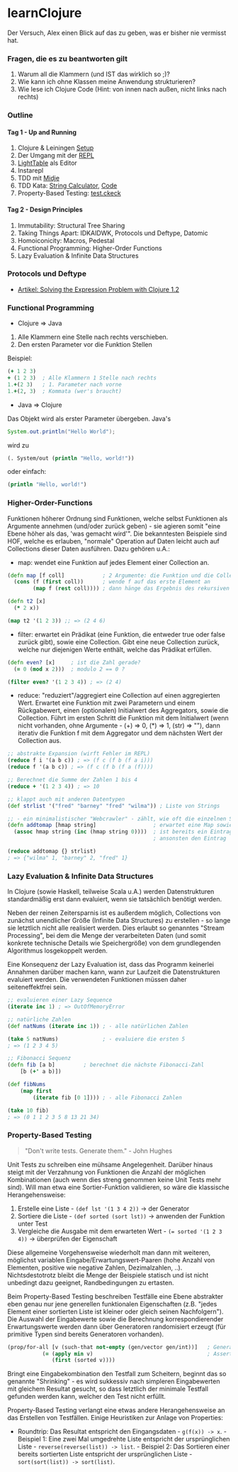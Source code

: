 learnClojure
============

Der Versuch, Alex einen Blick auf das zu geben, was er bisher nie vermisst hat.

### Fragen, die es zu beantworten gilt

1. Warum all die Klammern (und IST das wirklich so ;)?
2. Wie kann ich ohne Klassen meine Anwendung strukturieren?
3. Wie lese ich Clojure Code (Hint: von innen nach außen, nicht links nach rechts)

### Outline

#### Tag 1 - Up and Running

1. Clojure & Leiningen [Setup](chapters/Setup.md)
2. Der Umgang mit der [REPL](chapter/REPL.md)
3. [LightTable](http://www.lighttable.com/) als Editor
4. Instarepl
5. TDD mit [Midje](https://github.com/marick/Midje)
6. TDD Kata: [String Calculator](http://osherove.com/tdd-kata-1/), [Code](https://github.com/nchapon/string-calculator)
7. Property-Based Testing: [test.ckeck](https://github.com/clojure/test.check)

#### Tag 2 - Design Principles

1. Immutability: Structural Tree Sharing
2. Taking Things Apart: IDKAIDWK, Protocols und Deftype, Datomic
3. Homoiconicity: Macros, Pedestal
4. Functional Programming: Higher-Order Functions
5. Lazy Evaluation & Infinite Data Structures

### Protocols und Deftype

- [Artikel: Solving the Expression Problem with Clojure 1.2](http://www.ibm.com/developerworks/library/j-clojure-protocols/)

### Functional Programming

- Clojure => Java

1. Alle Klammern eine Stelle nach rechts verschieben.
2. Den ersten Parameter vor die Funktion Stellen

Beispiel:

```Clojure
(+ 1 2 3)
+ (1 2 3)  ; Alle Klammern 1 Stelle nach rechts
1.+(2 3)   ; 1. Parameter nach vorne
1.+(2, 3)  ; Kommata (wer's braucht)
```


- Java => Clojure

Das Objekt wird als erster Parameter übergeben.
Java's

```Java
System.out.println("Hello World");
```
wird zu

```Clojure
(. System/out (println "Hello, world!"))
```
oder einfach:
```Clojure
(println "Hello, world!")
```

### Higher-Order-Functions

Funktionen höherer Ordnung sind Funktionen, welche selbst Funktionen als Argumente annehmen (und/oder zurück geben) - sie agieren somit "eine Ebene höher als das, 'was gemacht wird'".
Die bekanntesten Beispiele sind HOF, welche es erlauben, "normale" Operation auf Daten leicht auch auf Collections dieser Daten ausführen. Dazu gehören u.A.:

- map: wendet eine Funktion auf jedes Element einer Collection an.

```Clojure
(defn map [f coll]            ; 2 Argumente: die Funktion und die Collection
  (cons (f (first coll))      ; wende f auf das erste Element an
        (map f (rest coll)))) ; dann hänge das Ergebnis des rekursiven Aufrufs an

(defn t2 [x]
  (* 2 x))

(map t2 '(1 2 3)) ;; => (2 4 6)
```

- filter: erwartet ein Prädikat (eine Funktion, die entweder true oder false zurück gibt), sowie eine Collection. Gibt eine neue Collection zurück, welche nur diejenigen Werte enthält, welche das Prädikat erfüllen.

```Clojure
(defn even? [x]     ; ist die Zahl gerade?
  (= 0 (mod x 2)))  ; modulo 2 == 0 ?

(filter even? '(1 2 3 4)) ; => (2 4)
```

- reduce: "reduziert"/aggregiert eine Collection auf einen aggregierten Wert. Erwartet eine Funktion mit zwei Parametern und einem Rückgabewert, einen (optionalen) Initialwert des Aggregators, sowie die Collection. Führt im ersten Schritt die Funktion mit dem Initialwert (wenn nicht vorhanden, ohne Argumente - (+) => 0, (*) => 1, (str) => ""), dann iterativ die Funktion f mit dem Aggregator und dem nächsten Wert der Collection aus.

```Clojure
;; abstrakte Expansion (wirft Fehler im REPL)
(reduce f i '(a b c)) ; => (f c (f b (f a i)))
(reduce f '(a b c)) ; => (f c (f b (f a (f))))

;; Berechnet die Summe der Zahlen 1 bis 4
(reduce + '(1 2 3 4)) ; => 10

;; klappt auch mit anderen Datentypen
(def strlist '("fred" "barney" "fred" "wilma")) ; Liste von Strings

;; - ein minimalistischer "Webcrawler" - zählt, wie oft die einzelnen Strings vorkommen
(defn addtomap [hmap string]                  ; erwartet eine Map sowie einen String
  (assoc hmap string (inc (hmap string 0))))  ; ist bereits ein Eintrag 'string' vorhanden, inkrementieren
                                              ; ansonsten den Eintrag 'string' -> 0 hinzufügen

(reduce addtomap {} strlist)
; => {"wilma" 1, "barney" 2, "fred" 1}
```

### Lazy Evaluation & Infinite Data Structures

In Clojure (sowie Haskell, teilweise Scala u.A.) werden Datenstrukturen standardmäßig erst dann evaluiert, wenn sie tatsächlich benötigt werden.

Neben der reinen Zeitersparnis ist es außerdem möglich, Collections von zunächst unendlicher Größe (Infinite Data Structures) zu erstellen - so lange sie letztlich nicht alle realisiert werden.
Dies erlaubt so genanntes "Stream Processing", bei dem die Menge der verarbeiteten Daten (und somit konkrete technische Details wie Speichergröße) von dem grundlegenden Algorithmus losgekoppelt werden.

Eine Konsequenz der Lazy Evaluation ist, dass das Programm keinerlei Annahmen darüber machen kann, wann zur Laufzeit die Datenstrukturen evaluiert werden. Die verwendeten Funktionen müssen daher seiteneffektfrei sein.

```Clojure
;; evaluieren einer Lazy Sequence
(iterate inc 1) ; => OutOfMemoryError

;; natürliche Zahlen
(def natNums (iterate inc 1)) ; - alle natürlichen Zahlen

(take 5 natNums)              ; - evaluiere die ersten 5
; => (1 2 3 4 5)

;; Fibonacci Sequenz
(defn fib [a b]         ; berechnet die nächste Fibonacci-Zahl
    [b (+' a b)])

(def fibNums
    (map first
        (iterate fib [0 1]))) ; - alle Fibonacci Zahlen

(take 10 fib)
; => (0 1 1 2 3 5 8 13 21 34)
```

### Property-Based Testing

> "Don't write tests. Generate them." - John Hughes

Unit Tests zu schreiben eine mühsame Angelegenheit. Darüber hinaus steigt mit der Verzahnung von Funktionen die Anzahl der möglichen Kombinationen (auch wenn dies streng genommen keine Unit Tests mehr sind). Will man etwa eine Sortier-Funktion validieren, so wäre die klassische Herangehensweise:

1. Erstelle eine Liste - ``(def lst '(1 3 4 2))`` -> der Generator
2. Sortiere die Liste - ``(def sorted (sort lst))`` -> anwenden der Funktion unter Test
3. Vergleiche die Ausgabe mit dem erwarteten Wert - ``(= sorted '(1 2 3 4))`` -> überprüfen der Eigenschaft

Diese allgemeine Vorgehensweise wiederholt man dann mit weiteren, möglichst variablen Eingabe/Erwartungswert-Paaren (hohe Anzahl von Elementen, positive wie negative Zahlen, Dezimalzahlen, ..). Nichtsdestotrotz bleibt die Menge der Beispiele statisch und ist nicht unbedingt dazu geeignet, Randbedingungen zu ertasten.

Beim Property-Based Testing beschreiben Testfälle eine Ebene abstrakter eben genau nur jene generellen funktionalen Eigenschaften (z.B. "jedes Element einer sortierten Liste ist kleiner oder gleich seinen Nachfolgern"). Die Auswahl der Eingabewerte sowie die Berechnung korrespondierender Erwartungswerte werden dann über Generatoren randomisiert erzeugt (für primitive Typen sind bereits Generatoren vorhanden).

```Clojure
(prop/for-all [v (such-that not-empty (gen/vector gen/int))]   ; Generator[Int]
           (= (apply min v)                                    ; Assertion
              (first (sorted v))))
```

Bringt eine Eingabekombination den Testfall zum Scheitern, beginnt das so genannte "Shrinking" - es wird sukkessiv nach simpleren Eingabewerten mit gleichem Resultat gesucht, so dass letztlich der minimale Testfall gefunden werden kann, welcher den Test nicht erfüllt.

Property-Based Testing verlangt eine etwas andere Herangehensweise an das Erstellen von Testfällen. Einige Heuristiken zur Anlage von Properties:

- Roundtrip: Das Resultat entspricht den Eingangsdaten - ``g(f(x)) -> x``.
       - Beispiel 1: Eine zwei Mal umgedrehte Liste entspricht der ursprünglichen Liste - ``reverse(reverse(list)) -> list``.
       - Beispiel 2: Das Sortieren einer bereits sortierten Liste entspricht der ursprünglichen Liste - ``sort(sort(list)) -> sort(list)``.
